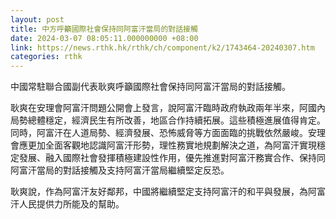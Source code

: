 ```yaml
---
layout: post
title: 中方呼籲國際社會保持同阿富汗當局的對話接觸
date: 2024-03-07 08:05:11.000000000 +08:00
link: https://news.rthk.hk/rthk/ch/component/k2/1743464-20240307.htm
categories: rthk
---
```


中國常駐聯合國副代表耿爽呼籲國際社會保持同阿富汗當局的對話接觸。

耿爽在安理會阿富汗問題公開會上發言，說阿富汗臨時政府執政兩年半來，阿國內局勢總體穩定，經濟民生有所改善，地區合作持續拓展。這些積極進展值得肯定。同時，阿富汗在人道局勢、經濟發展、恐怖威脅等方面面臨的挑戰依然嚴峻。安理會應更加全面客觀地認識阿富汗形勢，理性務實地規劃解決之道，為阿富汗實現穩定發展、融入國際社會發揮積極建設性作用，優先推進對阿富汗務實合作、保持同阿富汗當局的對話接觸及支持阿富汗當局繼續堅定反恐。

耿爽說，作為阿富汗友好鄰邦，中國將繼續堅定支持阿富汗的和平與發展，為阿富汗人民提供力所能及的幫助。
